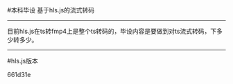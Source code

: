 #本科毕设
基于hls.js的流式转码

---
目前hls.js在ts转fmp4上是整个ts转码的，毕设内容是要做到对ts流式转码，下多少转多少。

---

#hls.js版本 

661d31e

